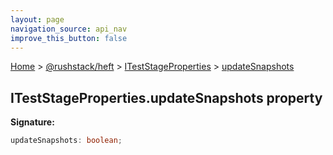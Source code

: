 ```yaml
---
layout: page
navigation_source: api_nav
improve_this_button: false
---
```



[Home](./index.md) &gt; [@rushstack/heft](./heft.md) &gt; [ITestStageProperties](./heft.iteststageproperties.md) &gt; [updateSnapshots](./heft.iteststageproperties.updatesnapshots.md)

## ITestStageProperties.updateSnapshots property

<b>Signature:</b>

```typescript
updateSnapshots: boolean;
```
